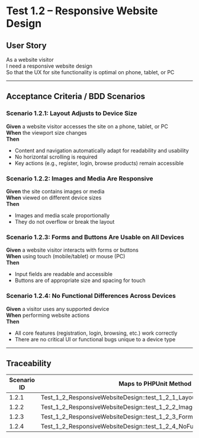 # Test 1.2 – Responsive Website Design

## User Story
As a website visitor  
I need a responsive website design  
So that the UX for site functionality is optimal on phone, tablet, or PC

---

## Acceptance Criteria / BDD Scenarios

### Scenario 1.2.1: Layout Adjusts to Device Size
**Given** a website visitor accesses the site on a phone, tablet, or PC  
**When** the viewport size changes  
**Then**  
- Content and navigation automatically adapt for readability and usability  
- No horizontal scrolling is required  
- Key actions (e.g., register, login, browse products) remain accessible

### Scenario 1.2.2: Images and Media Are Responsive
**Given** the site contains images or media  
**When** viewed on different device sizes  
**Then**  
- Images and media scale proportionally  
- They do not overflow or break the layout

### Scenario 1.2.3: Forms and Buttons Are Usable on All Devices
**Given** a website visitor interacts with forms or buttons  
**When** using touch (mobile/tablet) or mouse (PC)  
**Then**  
- Input fields are readable and accessible  
- Buttons are of appropriate size and spacing for touch

### Scenario 1.2.4: No Functional Differences Across Devices
**Given** a visitor uses any supported device  
**When** performing website actions  
**Then**  
- All core features (registration, login, browsing, etc.) work correctly  
- There are no critical UI or functional bugs unique to a device type

---

## Traceability

| Scenario ID | Maps to PHPUnit Method                                                    |
|-------------|--------------------------------------------------------------------------|
| 1.2.1       | Test_1_2_ResponsiveWebsiteDesign::test_1_2_1_LayoutAdjustsToDeviceSize   |
| 1.2.2       | Test_1_2_ResponsiveWebsiteDesign::test_1_2_2_ImagesAndMediaAreResponsive |
| 1.2.3       | Test_1_2_ResponsiveWebsiteDesign::test_1_2_3_FormsAndButtonsUsable       |
| 1.2.4       | Test_1_2_ResponsiveWebsiteDesign::test_1_2_4_NoFunctionalDifferences     |